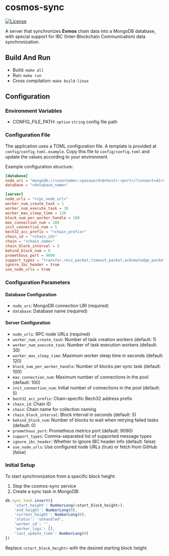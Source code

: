 # cosmos-sync
[![License](https://img.shields.io/badge/License-Apache%202.0-blue.svg)](LICENSE)

A server that synchronizes **Evmos** chain data into a MongoDB database, with special support for IBC (Inter-Blockchain Communication) data synchronization.


## Build And Run

- Build: `make all`
- Run: `make run`
- Cross compilation: `make build-linux`

## Configuration

### Environment Variables

- CONFIG_FILE_PATH: `option` `string` config file path

### Configuration File

The application uses a TOML configuration file. A template is provided at `config/config.toml.example`.
Copy this file to `config/config.toml` and update the values according to your environment.

Example configuration structure:

```toml
[database]
node_uri = "mongodb://<username>:<password>@<host>:<port>/?connect=direct&authSource=<database>"
database = "<database_name>"

[server]
node_urls = "<rpc_node_url>"
worker_num_create_task = 1
worker_num_execute_task = 30
worker_max_sleep_time = 120
block_num_per_worker_handle = 100
max_connection_num = 100
init_connection_num = 5
bech32_acc_prefix = "<chain_prefix>"
chain_id = "<chain_id>"
chain = "<chain_name>"
chain_block_interval = 5
behind_block_num = 0
promethous_port = 9090
support_types = "transfer,recv_packet,timeout_packet,acknowledge_packet,update_client,channel_open_confirm"
ignore_ibc_header = true
use_node_urls = true
```

### Configuration Parameters

#### Database Configuration
- `node_uri`: MongoDB connection URI (required)
- `database`: Database name (required)

#### Server Configuration
- `node_urls`: RPC node URLs (required)
- `worker_num_create_task`: Number of task creation workers (default: 1)
- `worker_num_execute_task`: Number of task execution workers (default: 30)
- `worker_max_sleep_time`: Maximum worker sleep time in seconds (default: 120)
- `block_num_per_worker_handle`: Number of blocks per sync task (default: 100)
- `max_connection_num`: Maximum number of connections in the pool (default: 100)
- `init_connection_num`: Initial number of connections in the pool (default: 5)
- `bech32_acc_prefix`: Chain-specific Bech32 address prefix
- `chain_id`: Chain ID
- `chain`: Chain name for collection naming
- `chain_block_interval`: Block interval in seconds (default: 5)
- `behind_block_num`: Number of blocks to wait when retrying failed tasks (default: 0)
- `promethous_port`: Prometheus metrics port (default: 9090)
- `support_types`: Comma-separated list of supported message types
- `ignore_ibc_header`: Whether to ignore IBC header info (default: false)
- `use_node_urls`: Use configured node URLs (true) or fetch from GitHub (false)

### Initial Setup

To start synchronization from a specific block height:

1. Stop the cosmos-sync service
2. Create a sync task in MongoDB:

```javascript
db.sync_task.insert({
    'start_height': NumberLong(<start_block_height>),
    'end_height': NumberLong(0),
    'current_height': NumberLong(0),
    'status': 'unhandled',
    'worker_id': '',
    'worker_logs': [],
    'last_update_time': NumberLong(0)
})
```

Replace `<start_block_height>` with the desired starting block height.